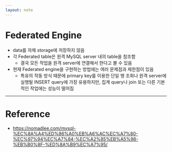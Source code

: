 ```yaml
---
layout: note
---
```


# Federated Engine

- data를 자체 storage에 저장하지 않음
- 각 Federated table은 원격 MySQL server 내의 table을 참조함
    - 결국 모든 작업을 원격 server에 연결해서 한다고 볼 수 있음
- 현재 Federated engine을 구현하는 방법에는 여러 문제점과 제한점이 있음
    - 특유의 작동 방식 때문에 primary key를 이용한 단일 행 조회나 원격 server에 실행될 INSERT query에 가장 유용하지만, 집계 query나 join 또는 다른 기본적인 작업에는 성능이 떨어짐




---




# Reference

- https://nomadlee.com/mysql-%EC%8A%A4%ED%86%A0%EB%A6%AC%EC%A7%80-%EC%97%94%EC%A7%84-%EC%A2%85%EB%A5%98-%EB%B0%8F-%ED%8A%B9%EC%A7%95/